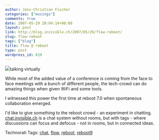 ```yaml
---
author: Jens-Christian Fischer
categories: ["musings"]
comments: true
date: 2007-05-29 20:04:14+00:00
layout: post
link: http://blog.invisible.ch/2007/05/29/flow-reboot/
slug: flow-reboot
tags: ["blog"]
title: flow @ reboot
type: post
wordpress_id: 619
---
```


![](files/flow-tn.png)talking virtually 



While most of the added value of a conference is coming from the face to face meetings with a bunch of different people, the tech-crowd can do amazing things when given WiFi and some tools. 

I witnessed this power the first time at reboot 7.0 when spontaneous collaboration emerged.

I'd like to give something to the reboot crowd - an experiment in chatting. [chat.invisible.ch][1] is a chat system without rooms, but with tags - where discussions can focus and defocus - not in rooms, but in connected ideas.

[1]: http://chat.invisible.ch



Technorati Tags: [chat](http://www.technorati.com/tag/chat), [flow](http://www.technorati.com/tag/flow), [reboot](http://www.technorati.com/tag/reboot), [reboot9](http://www.technorati.com/tag/reboot9)
